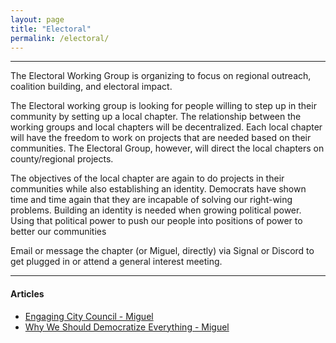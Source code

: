 ```yaml
---
layout: page
title: "Electoral"
permalink: /electoral/
---
```

---
The Electoral Working Group is organizing to focus on regional outreach, coalition building, and electoral impact. 

The Electoral working group is looking for people willing to step up in their community by setting up a local chapter. The relationship between the working groups and local chapters will be decentralized. Each local chapter will have the freedom to work on projects that are needed based on their communities. The Electoral Group, however, will direct the local chapters on county/regional projects. 

The objectives of the local chapter are again to do projects in their communities while also establishing an identity. Democrats have shown time and time again that they are incapable of solving our right-wing problems. Building an identity is needed when growing political power. Using that political power to push our people into positions of power to better our communities 

Email or message the chapter (or Miguel, directly) via Signal or Discord to get plugged in or attend a general interest meeting.

---

#### Articles

- [Engaging City Council - Miguel](/engaging-city-council/)
- [Why We Should Democratize Everything - Miguel](/democratize-everything/)
